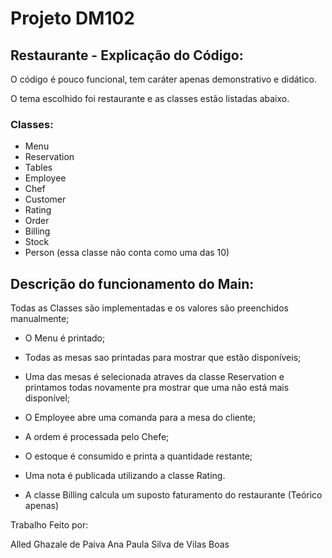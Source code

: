 # Projeto DM102

## Restaurante - Explicação do Código:

O código é pouco funcional, tem caráter apenas demonstrativo e didático.

O tema escolhido foi restaurante e as classes estão listadas abaixo.

### Classes:

- Menu
- Reservation
- Tables
- Employee
- Chef
- Customer
- Rating
- Order
- Billing
- Stock
- Person (essa classe não conta como uma das 10)


## Descrição do funcionamento do Main:

Todas as Classes são implementadas e os valores são preenchidos manualmente;

- O Menu é printado;

- Todas as mesas sao printadas para mostrar que estão disponíveis;

- Uma das mesas é selecionada atraves da classe Reservation e printamos todas novamente pra mostrar que uma não está mais disponível;

- O Employee abre uma comanda para a mesa do cliente;

- A ordem é processada pelo Chefe;

- O estoque é consumido e printa a quantidade restante;

- Uma nota é publicada utilizando a classe Rating.

- A classe Billing calcula um suposto faturamento do restaurante (Teórico apenas)

Trabalho Feito por:

Alled Ghazale de Paiva
Ana Paula Silva de Vilas Boas
